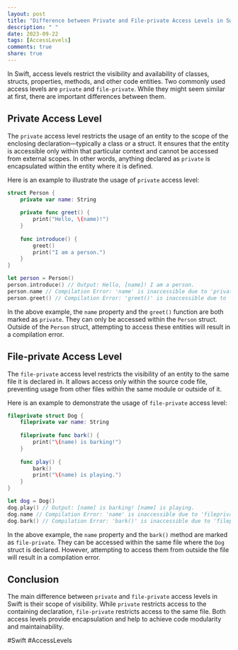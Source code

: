 ```yaml
---
layout: post
title: "Difference between Private and File-private Access Levels in Swift"
description: " "
date: 2023-09-22
tags: [AccessLevels]
comments: true
share: true
---
```


In Swift, access levels restrict the visibility and availability of classes, structs, properties, methods, and other code entities. Two commonly used access levels are `private` and `file-private`. While they might seem similar at first, there are important differences between them.

## Private Access Level

The `private` access level restricts the usage of an entity to the scope of the enclosing declaration—typically a class or a struct. It ensures that the entity is accessible only within that particular context and cannot be accessed from external scopes. In other words, anything declared as `private` is encapsulated within the entity where it is defined.

Here is an example to illustrate the usage of `private` access level:

```swift
struct Person {
    private var name: String
    
    private func greet() {
        print("Hello, \(name)!")
    }
    
    func introduce() {
        greet()
        print("I am a person.")
    }
}

let person = Person()
person.introduce() // Output: Hello, [name]! I am a person.
person.name // Compilation Error: 'name' is inaccessible due to 'private' protection level.
person.greet() // Compilation Error: 'greet()' is inaccessible due to 'private' protection level.
```

In the above example, the `name` property and the `greet()` function are both marked as `private`. They can only be accessed within the `Person` struct. Outside of the `Person` struct, attempting to access these entities will result in a compilation error.

## File-private Access Level

The `file-private` access level restricts the visibility of an entity to the same file it is declared in. It allows access only within the source code file, preventing usage from other files within the same module or outside of it.

Here is an example to demonstrate the usage of `file-private` access level:

```swift
fileprivate struct Dog {
    fileprivate var name: String
    
    fileprivate func bark() {
        print("\(name) is barking!")
    }
    
    func play() {
        bark()
        print("\(name) is playing.")
    }
}

let dog = Dog()
dog.play() // Output: [name] is barking! [name] is playing.
dog.name // Compilation Error: 'name' is inaccessible due to 'fileprivate' protection level.
dog.bark() // Compilation Error: 'bark()' is inaccessible due to 'fileprivate' protection level.
```

In the above example, the `name` property and the `bark()` method are marked as `file-private`. They can be accessed within the same file where the `Dog` struct is declared. However, attempting to access them from outside the file will result in a compilation error.

## Conclusion

The main difference between `private` and `file-private` access levels in Swift is their scope of visibility. While `private` restricts access to the containing declaration, `file-private` restricts access to the same file. Both access levels provide encapsulation and help to achieve code modularity and maintainability.

#Swift #AccessLevels
